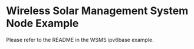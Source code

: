 Wireless Solar Management System Node Example
=============================================

Please refer to the README in the WSMS ipv6base example.
